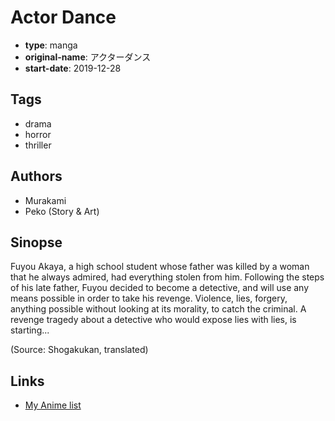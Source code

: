 # Actor Dance

-   **type**: manga
-   **original-name**: アクターダンス
-   **start-date**: 2019-12-28

## Tags

-   drama
-   horror
-   thriller

## Authors

-   Murakami
-   Peko (Story & Art)

## Sinopse

Fuyou Akaya, a high school student whose father was killed by a woman that he always admired, had everything stolen from him. Following the steps of his late father, Fuyou decided to become a detective, and will use any means possible in order to take his revenge. Violence, lies, forgery, anything possible without looking at its morality, to catch the criminal. A revenge tragedy about a detective who would expose lies with lies, is starting...

(Source: Shogakukan, translated)

## Links

-   [My Anime list](https://myanimelist.net/manga/124692/Actor_Dance)
